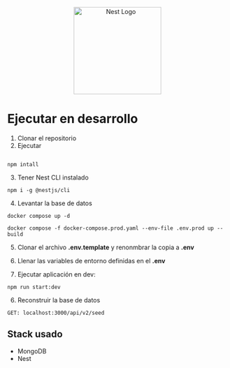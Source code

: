 <p align="center">
  <a href="http://nestjs.com/" target="blank"><img src="https://nestjs.com/img/logo-small.svg" width="200" alt="Nest Logo" /></a>
</p>

# Ejecutar en desarrollo

1. Clonar el repositorio
2. Ejecutar

```

npm intall
```

3. Tener Nest CLI instalado

```
npm i -g @nestjs/cli
```
4. Levantar la base de datos

```
docker compose up -d

docker compose -f docker-compose.prod.yaml --env-file .env.prod up --build
```

5. Clonar el archivo __.env.template__ y renonmbrar la copia a __.env__

6. Llenar las variables de entorno definidas en el __.env__

7. Ejecutar aplicación en dev: 

```
npm run start:dev
```

6. Reconstruir la base de datos

```
GET: localhost:3000/api/v2/seed
```
## Stack usado

* MongoDB
* Nest